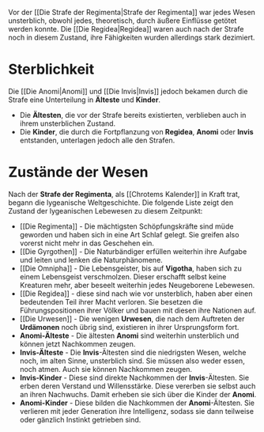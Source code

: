 Vor der [[Die Strafe der Regimenta|Strafe der Regimenta]] war jedes Wesen unsterblich, obwohl jedes, theoretisch, durch äußere Einflüsse getötet werden konnte. Die [[Die Regidea|Regidea]] waren auch nach der Strafe noch in diesem Zustand, ihre Fähigkeiten wurden allerdings stark dezimiert.
# Sterblichkeit
Die [[Die Anomi|Anomi]] und [[Die Invis|Invis]] jedoch bekamen durch die Strafe eine Unterteilung in **Älteste** und **Kinder**.
- Die **Ältesten**, die vor der Strafe bereits existierten, verblieben auch in ihrem unsterblichen Zustand.
- Die **Kinder**, die durch die Fortpflanzung von **Regidea**, **Anomi** oder **Invis** entstanden, unterlagen jedoch alle den Strafen.
# Zustände der Wesen
Nach der **Strafe der Regimenta**, als [[Chrotems Kalender]] in Kraft trat, begann die lygeanische Weltgeschichte. Die folgende Liste zeigt den Zustand der lygeanischen Lebewesen zu diesem Zeitpunkt:
- [[Die Regimenta]] - Die mächtigsten Schöpfungskräfte sind müde geworden und haben sich in eine Art Schlaf gelegt. Sie greifen also vorerst nicht mehr in das Geschehen ein.
- [[Die Gyrgothen]] - Die Naturbändiger erfüllen weiterhin ihre Aufgabe und leiten und lenken die Naturphänomene.
- [[Die Omnipha]] - Die Lebensgeister, bis auf **Vigotha**, haben sich zu einem Lebensgeist verschmolzen. Dieser erschafft selbst keine Kreaturen mehr, aber beseelt weiterhin jedes Neugeborene Lebewesen.
- [[Die Regidea]] - diese sind nach wie vor unsterblich, haben aber einen bedeutenden Teil ihrer Macht verloren. Sie besetzen die Führungspositionen ihrer Völker und bauen mit diesen ihre Nationen auf.
- [[Die Urwesen]] - Die wenigen **Urwesen**, die nach dem Auftreten der **Urdämonen** noch übrig sind, existieren in ihrer Ursprungsform fort.
- **Anomi-Älteste** - Die ältesten **Anomi** sind weiterhin unsterblich und können jetzt Nachkommen zeugen.
- **Invis-Älteste** - Die **Invis**-Ältesten sind die niedrigsten Wesen, welche noch, im alten Sinne, unsterblich sind. Sie müssen also weder essen, noch atmen. Auch sie können Nachkommen zeugen.
- **Invis-Kinder** - Diese sind direkte Nachkommen der **Invis**-Ältesten. Sie erben deren Verstand und Willensstärke. Diese vererben sie selbst auch an ihren Nachwuchs. Damit erheben sie sich über die Kinder der **Anomi**.
- **Anomi-Kinder** - Diese bilden die Nachkommen der **Anomi**-Ältesten. Sie verlieren mit jeder Generation ihre Intelligenz, sodass sie dann teilweise oder gänzlich Instinkt getrieben sind.